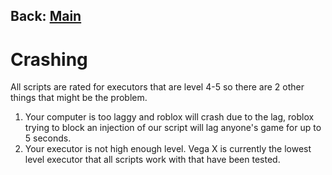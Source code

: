 ## Back: [Main](https://github.com/RG2N/RGHub/blob/main/readme.md)

# Crashing

All scripts are rated for executors that are level 4-5 so there are 2 other things that might be the problem.

1. Your computer is too laggy and roblox will crash due to the lag, roblox trying to block an injection of our script will lag anyone's game for up to 5 seconds.
2. Your executor is not high enough level. Vega X is currently the lowest level executor that all scripts work with that have been tested.
